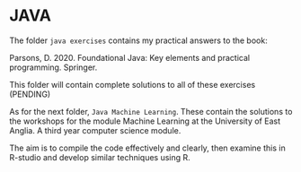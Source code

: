 # JAVA

The folder `java exercises` contains my practical answers to the book:

Parsons, D. 2020. Foundational Java: Key elements and practical programming. Springer.

This folder will contain complete solutions to all of these exercises (PENDING)

As for the next folder, `Java Machine Learning`. These contain the solutions to the workshops for the
module Machine Learning at the University of East Anglia. A third year computer science module.

The aim is to compile the code effectively and clearly, then examine this in R-studio and develop similar techniques using R.
